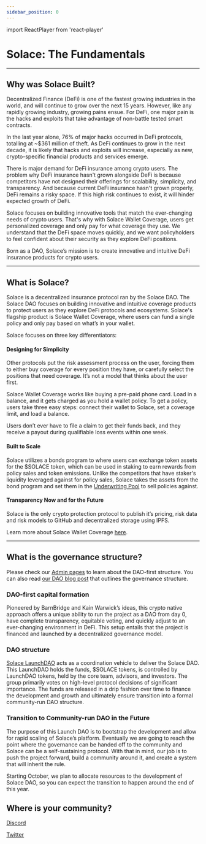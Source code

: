 ```yaml
---
sidebar_position: 0
---
```

import ReactPlayer from 'react-player'

# Solace: The Fundamentals

---

## Why was Solace Built?
Decentralized Finance (DeFi) is one of the fastest growing industries in the world, and will continue to grow over the next 15 years. However, like any rapidly growing industry, growing pains ensue. For DeFi, one major pain is the hacks and exploits that take advantage of non-battle tested smart contracts.

In the last year alone, 76% of major hacks occurred in DeFi protocols, totalling at ~$361 million of theft. As DeFi continues to grow in the next decade, it is likely that hacks and exploits will increase, especially as new, crypto-specific financial products and services emerge.

There is major demand for DeFi insurance among crypto users. The problem why DeFi insurance hasn't grown alongside DeFi is because competitors have not designed their offerings for scalability, simplicity, and transparency. And because current DeFi insurance hasn't grown properly, DeFi remains a risky space. If this high risk continues to exist, it will hinder expected growth of DeFi.

Solace focuses on building innovative tools that match the ever-changing needs of crypto users. That's why with Solace Wallet Coverage, users get personalized coverage and only pay for what coverage they use. We understand that the DeFi space moves quickly, and we want policyholders to feel confident about their security as they explore DeFi positions.

Born as a DAO, Solace’s mission is to create innovative and intuitive DeFi insurance products for crypto users.

---

## What is Solace?
Solace is a decentralized insurance protocol ran by the Solace DAO. The Solace DAO focuses on building innovative and intuitive coverage products to protect users as they explore DeFi protocols and ecosystems. Solace's flagship product is Solace Wallet Coverage, where users can fund a single policy and only pay based on what’s in your wallet.

Solace focuses on three key differentiators: 

#### **Designing for Simplicity**
Other protocols put the risk assessment process on the user, forcing them to either buy coverage for every position they have, or carefully select the positions that need coverage. It’s not a model that thinks about the user first. 

Solace Wallet Coverage works like buying a pre-paid phone card. Load in a balance, and it gets charged as you hold a wallet policy. To get a policy, users take three easy steps: connect their wallet to Solace, set a coverage limit, and load a balance.

Users don’t ever have to file a claim to get their funds back, and they receive a payout during qualifiable loss events within one week. 

#### **Built to Scale**
Solace utilizes a bonds program to where users can exchange token assets for the $SOLACE token, which can be used in staking to earn rewards from policy sales and token emissions. Unlike the competitors that have staker's liquidity leveraged against for policy sales, Solace takes the assets from the bond program and set them in the [<u>Underwriting Pool</u>](/docs/protocol/underwriting-pool.md) to sell policies against.

#### **Transparency Now and for the Future**
Solace is the only crypto protection protocol to publish it’s pricing, risk data and risk models to GitHub and decentralized storage using IPFS.

Learn more about Solace Wallet Coverage [<u>here</u>](https://www.youtube.com/watch?v=meb8JXP8iYA).

<ReactPlayer playing controls url='https://www.youtube.com/watch?v=meb8JXP8iYA' />

---

## What is the governance structure?
Please check our [<u>Admin pages</u>](/docs/admin/overview.md) to learn about the DAO-first structure. You can also read [<u>our DAO blog post</u>](https://link.medium.com/cQ8cWwY16jb) that outlines the governance structure.

### DAO-first capital formation
Pioneered by BarnBridge and Kain Warwick’s ideas, this crypto native approach offers a unique ability to run the project as a DAO from day 0, have complete transparency, equitable voting, and quickly adjust to an ever-changing environment in DeFi. This setup entails that the project is financed and launched by a decentralized governance model.

### DAO structure
[<u>Solace LaunchDAO</u>](/docs/admin/launch-dao.md) acts as a coordination vehicle to deliver the Solace DAO. This LaunchDAO holds the funds, $SOLACE tokens, is controlled by LaunchDAO tokens, held by the core team, advisors, and investors. The group primarily votes on high-level protocol decisions of significant importance. The funds are released in a drip fashion over time to finance the development and growth and ultimately ensure transition into a formal community-run DAO structure.

### Transition to Community-run DAO in the Future
The purpose of this Launch DAO is to bootstrap the development and allow for rapid scaling of Solace’s platform. Eventually we are going to reach the point where the governance can be handed off to the community and Solace can be a self-sustaining protocol. With that in mind, our job is to push the project forward, build a community around it, and create a system that will inherit the rule.

Starting October, we plan to allocate resources to the development of Solace DAO, so you can expect the transition to happen around the end of this year.

## Where is your community?
[<u>Discord</u>](https://discord.solace.fi)

[<u>Twitter</u>](https://twitter.com/SolaceFi)